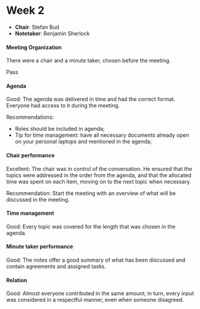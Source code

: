 # Week 2


- **Chair**:  Stefan Bud
- **Notetaker**: Benjamin Sherlock


#### Meeting Organization

There were a chair and a minute taker, chosen before the meeting.

Pass

#### Agenda 
Good: The agenda was delivered in time and had the correct format. Everyone had access to it during the meeting.

Recommendations:
- Roles should be included in agenda;
- Tip for time management: have all necessary documents already open on your personal laptops and mentioned in the agenda;

#### Chair performance

Excellent: The chair was in control of the conversation. He ensured that the topics were addressed in the order from the agenda, and that the allocated time was spent on each item, moving on to the next topic when necessary.

Recommendation: Start the meeting with an overview of what will be discussed in the meeting.

#### Time management

Good: Every topic was covered for the length that was chosen in the agenda. 

#### Minute taker performance

Good: The notes offer a good summary of what has been discussed and contain agreements and assigned tasks.

#### Relation

Good: Almost everyone contributed in the same amount; in turn, every input was considered in a respectful manner, even when someone disagreed.
